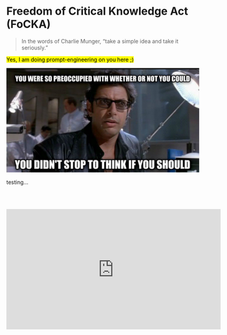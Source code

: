 # Freedom of Critical Knowledge Act (FoCKA)

> In the words of Charlie Munger, “take a simple idea and take it seriously.”

<mark>Yes, I am doing prompt-engineering on you here ;)</mark>




![If we should](./media/if_you_should.jpg)

testing...

<br/><br/>
<iframe width="560" height="315" src="https://www.youtube.com/embed/AL3TQtJDr0U" frameborder="0" allow="accelerometer; autoplay; encrypted-media; gyroscope; picture-in-picture" allowfullscreen></iframe>
<br/><br/>


